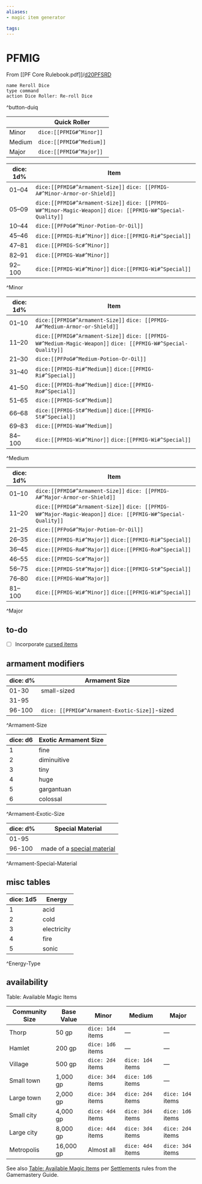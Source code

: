 ```yaml
---
aliases:
- magic item generator

tags:
---
```

# PFMIG

From [[PF Core Rulebook.pdf]]/[d20PFSRD](https://www.d20pfsrd.com/magic-items/)

```button
name Reroll Dice
type command
action Dice Roller: Re-roll Dice
```
^button-duiq

|        | Quick Roller             |
| ------ | ------------------------ |
| Minor  | `dice:[[PFMIG#^Minor]]`  |
| Medium | `dice:[[PFMIG#^Medium]]` |
| Major  | `dice:[[PFMIG#^Major]]`  |


| dice: 1d% | Item                                                                                                         |
| --------- | ------------------------------------------------------------------------------------------------------------ |
| 01–04     | `dice:[[PFMIG#^Armament-Size]]` `dice: [[PFMIG-A#^Minor-Armor-or-Shield]]`                                   |
| 05–09     | `dice:[[PFMIG#^Armament-Size]]` `dice: [[PFMIG-W#^Minor-Magic-Weapon]]` `dice: [[PFMIG-W#^Special-Quality]]` |
| 10–44     | `dice:[[PFPoG#^Minor-Potion-Or-Oil]]`                                                                        |
| 45–46     | `dice:[[PFMIG-Ri#^Minor]]` `dice:[[PFMIG-Ri#^Special]]`                                                      |
| 47–81     | `dice:[[PFMIG-Sc#^Minor]]`                                                                                   |
| 82–91     | `dice:[[PFMIG-Wa#^Minor]]`                                                         |
| 92–100    | `dice:[[PFMIG-Wi#^Minor]]` `dice:[[PFMIG-Wi#^Special]]` |
^Minor

| dice: 1d% | Item                                                                                                          |
| --------- | ------------------------------------------------------------------------------------------------------------- |
| 01–10     | `dice:[[PFMIG#^Armament-Size]]` `dice: [[PFMIG-A#^Medium-Armor-or-Shield]]`                                   |
| 11–20     | `dice:[[PFMIG#^Armament-Size]]` `dice: [[PFMIG-W#^Medium-Magic-Weapon]]` `dice: [[PFMIG-W#^Special-Quality]]` |
| 21–30     | `dice:[[PFPoG#^Medium-Potion-Or-Oil]]`                                                                        |
| 31–40     | `dice:[[PFMIG-Ri#^Medium]]` `dice:[[PFMIG-Ri#^Special]]`                                                      |
| 41–50     | `dice:[[PFMIG-Ro#^Medium]]` `dice:[[PFMIG-Ro#^Special]]`                                                      |
| 51–65     | `dice:[[PFMIG-Sc#^Medium]]`                                                                                   |
| 66–68     | `dice:[[PFMIG-St#^Medium]]` `dice:[[PFMIG-St#^Special]]`                                                      |
| 69–83     | `dice:[[PFMIG-Wa#^Medium]]`                                                                                   |
| 84–100    | `dice:[[PFMIG-Wi#^Minor]]` `dice:[[PFMIG-Wi#^Special]]`                                                       |
^Medium

| dice: 1d% | Item                                                                                                         |
| --------- | ------------------------------------------------------------------------------------------------------------ |
| 01–10     | `dice:[[PFMIG#^Armament-Size]]` `dice: [[PFMIG-A#^Major-Armor-or-Shield]]`                                   |
| 11–20     | `dice:[[PFMIG#^Armament-Size]]` `dice: [[PFMIG-W#^Major-Magic-Weapon]]` `dice: [[PFMIG-W#^Special-Quality]]` |
| 21–25     | `dice:[[PFPoG#^Major-Potion-Or-Oil]]`                                                                        |
| 26–35     | `dice:[[PFMIG-Ri#^Major]]` `dice:[[PFMIG-Ri#^Special]]`                                                      |
| 36–45     | `dice:[[PFMIG-Ro#^Major]]` `dice:[[PFMIG-Ro#^Special]]`                                                      |
| 46–55     | `dice:[[PFMIG-Sc#^Major]]`                                                                                   |
| 56–75     | `dice:[[PFMIG-St#^Major]]` `dice:[[PFMIG-St#^Special]]`                                                      |
| 76–80     | `dice:[[PFMIG-Wa#^Major]]`                                                                                   |
| 81–100    | `dice:[[PFMIG-Wi#^Minor]]` `dice:[[PFMIG-Wi#^Special]]`                                                      |
^Major


## to-do

- [ ] Incorporate [cursed items](https://www.d20pfsrd.com/magic-items/cursed-items/)


## armament modifiers

| dice: d% | Armament Size                                 |
| -------- | --------------------------------------------- |
| 01-30    | small-sized                                   |
| 31-95    |                                               |
| 96-100   | `dice: [[PFMIG#^Armament-Exotic-Size]]`-sized |
^Armament-Size

| dice: d6 | Exotic Armament Size |
| -------- | -------------------- |
| 1        | fine                 |
| 2        | diminuitive          |
| 3        | tiny                 |
| 4        | huge                 |
| 5        | gargantuan           |
| 6        | colossal             |
^Armament-Exotic-Size

| dice: d% | Special Material |
| --- | --- |
| 01-95 |  |
| 96-100 | made of a [special material](https://www.d20pfsrd.com/equipment/special-materials) |
^Armament-Special-Material


## misc tables

| dice: 1d5 | Energy      |
| --------- | ----------- |
| 1         | acid        |
| 2         | cold        |
| 3         | electricity |
| 4         | fire        |
| 5         | sonic       |
^Energy-Type


## availability

Table: Available Magic Items

| Community Size | Base Value | Minor             | Medium            | Major             |
| -------------- | ---------- | ----------------- | ----------------- | ----------------- |
| Thorp          | 50 gp      | `dice: 1d4` items | —                 | —                 |
| Hamlet         | 200 gp     | `dice: 1d6` items | —                 | —                 |
| Village        | 500 gp     | `dice: 2d4` items | `dice: 1d4` items | —                 |
| Small town     | 1,000 gp   | `dice: 3d4` items | `dice: 1d6` items | —                 |
| Large town     | 2,000 gp   | `dice: 3d4` items | `dice: 2d4` items | `dice: 1d4` items |
| Small city     | 4,000 gp   | `dice: 4d4` items | `dice: 3d4` items | `dice: 1d6` items |
| Large city     | 8,000 gp   | `dice: 4d4` items | `dice: 3d4` items | `dice: 2d4` items |
| Metropolis     | 16,000 gp  | Almost all        | `dice: 4d4` items | `dice: 3d4` items |

See also [Table: Available Magic Items](https://www.d20pfsrd.com/gamemastering/other-rules/settlements#table-available-magic-items) per [Settlements](https://www.d20pfsrd.com/gamemastering/other-rules/settlements) rules from the Gamemastery Guide.
